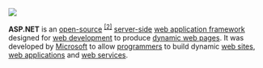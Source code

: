 <p align="centre">
<img src="http://redtic.org/sites/default/files/imagenicon/asp-net-logo_0.png">
</p>

<p><b>ASP.NET</b> is an <a href="https://en.wikipedia.org/wiki/Open_source" class="mw-redirect" title="Open source">open-source</a>
<sup id="cite_ref-2" class="reference"><a href="https://en.wikipedia.org/#cite_note-2">[2]</a></sup> 
<a href="https://en.wikipedia.org/wiki/Server-side_scripting" title="Server-side scripting">server-side</a> 
<a href="https://en.wikipedia.org/wiki/Web_application_framework" class="mw-redirect" title="Web application framework">web application framework</a> 
designed for <a href="https://en.wikipedia.org/wiki/Web_development" title="Web development">web development</a> to produce 
<a href="https://en.wikipedia.org/wiki/Dynamic_web_page" title="Dynamic web page">dynamic web pages</a>. It was developed by 
<a href="https://en.wikipedia.org/wiki/Microsoft" title="Microsoft">Microsoft</a> to allow <a href="/wiki/Programmer" title="Programmer">programmers</a> to build dynamic 
<a href="https://en.wikipedia.org/wiki/Web_site" class="mw-redirect" title="Web site">web sites</a>, <a href="https://en.wikipedia.org/wiki/Web_application" title="Web application">web applications</a> and 
<a href="https://en.wikipedia.org/wiki/Web_service" title="Web service">web services</a>.</p>
